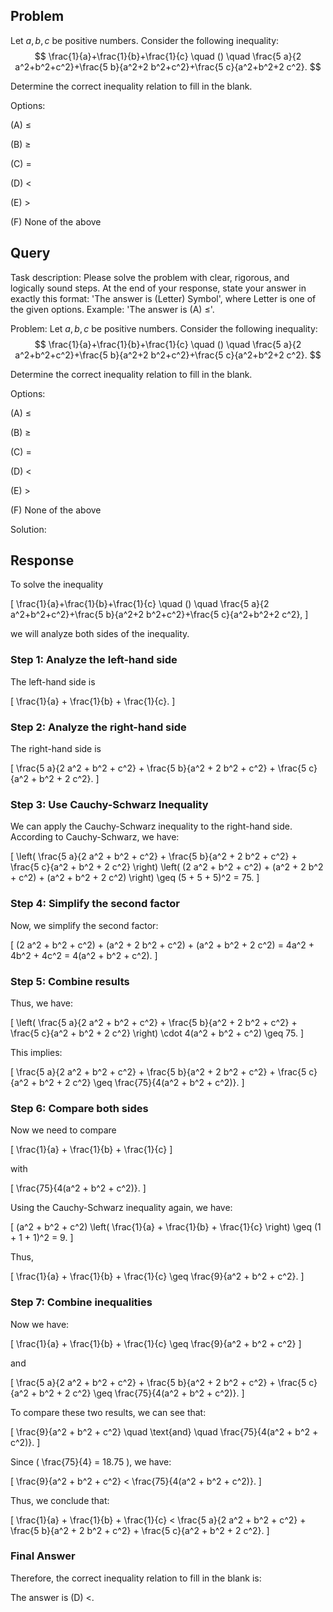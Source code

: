 ## Problem

Let $a, b, c$ be positive numbers. Consider the following inequality:
$$
\frac{1}{a}+\frac{1}{b}+\frac{1}{c} \quad () \quad \frac{5 a}{2 a^2+b^2+c^2}+\frac{5 b}{a^2+2 b^2+c^2}+\frac{5 c}{a^2+b^2+2 c^2}.
$$

Determine the correct inequality relation to fill in the blank.

Options:

(A) $\leq$ 

(B) $\geq$

(C) $=$ 

(D) $<$

(E) $>$

(F) None of the above

## Query

Task description: Please solve the problem with clear, rigorous, and logically sound steps. At the end of your response, state your answer in exactly this format: 'The answer is (Letter) Symbol', where Letter is one of the given options. Example: 'The answer is (A) $\leq$'.

Problem: Let $a, b, c$ be positive numbers. Consider the following inequality:
$$
\frac{1}{a}+\frac{1}{b}+\frac{1}{c} \quad () \quad \frac{5 a}{2 a^2+b^2+c^2}+\frac{5 b}{a^2+2 b^2+c^2}+\frac{5 c}{a^2+b^2+2 c^2}.
$$

Determine the correct inequality relation to fill in the blank.

Options:

(A) $\leq$ 

(B) $\geq$

(C) $=$ 

(D) $<$

(E) $>$

(F) None of the above

Solution:

## Response

To solve the inequality 

\[
\frac{1}{a}+\frac{1}{b}+\frac{1}{c} \quad () \quad \frac{5 a}{2 a^2+b^2+c^2}+\frac{5 b}{a^2+2 b^2+c^2}+\frac{5 c}{a^2+b^2+2 c^2},
\]

we will analyze both sides of the inequality.

### Step 1: Analyze the left-hand side

The left-hand side is 

\[
\frac{1}{a} + \frac{1}{b} + \frac{1}{c}.
\]

### Step 2: Analyze the right-hand side

The right-hand side is 

\[
\frac{5 a}{2 a^2 + b^2 + c^2} + \frac{5 b}{a^2 + 2 b^2 + c^2} + \frac{5 c}{a^2 + b^2 + 2 c^2}.
\]

### Step 3: Use Cauchy-Schwarz Inequality

We can apply the Cauchy-Schwarz inequality to the right-hand side. According to Cauchy-Schwarz, we have:

\[
\left( \frac{5 a}{2 a^2 + b^2 + c^2} + \frac{5 b}{a^2 + 2 b^2 + c^2} + \frac{5 c}{a^2 + b^2 + 2 c^2} \right) \left( (2 a^2 + b^2 + c^2) + (a^2 + 2 b^2 + c^2) + (a^2 + b^2 + 2 c^2) \right) \geq (5 + 5 + 5)^2 = 75.
\]

### Step 4: Simplify the second factor

Now, we simplify the second factor:

\[
(2 a^2 + b^2 + c^2) + (a^2 + 2 b^2 + c^2) + (a^2 + b^2 + 2 c^2) = 4a^2 + 4b^2 + 4c^2 = 4(a^2 + b^2 + c^2).
\]

### Step 5: Combine results

Thus, we have:

\[
\left( \frac{5 a}{2 a^2 + b^2 + c^2} + \frac{5 b}{a^2 + 2 b^2 + c^2} + \frac{5 c}{a^2 + b^2 + 2 c^2} \right) \cdot 4(a^2 + b^2 + c^2) \geq 75.
\]

This implies:

\[
\frac{5 a}{2 a^2 + b^2 + c^2} + \frac{5 b}{a^2 + 2 b^2 + c^2} + \frac{5 c}{a^2 + b^2 + 2 c^2} \geq \frac{75}{4(a^2 + b^2 + c^2)}.
\]

### Step 6: Compare both sides

Now we need to compare 

\[
\frac{1}{a} + \frac{1}{b} + \frac{1}{c}
\]

with 

\[
\frac{75}{4(a^2 + b^2 + c^2)}.
\]

Using the Cauchy-Schwarz inequality again, we have:

\[
(a^2 + b^2 + c^2) \left( \frac{1}{a} + \frac{1}{b} + \frac{1}{c} \right) \geq (1 + 1 + 1)^2 = 9.
\]

Thus,

\[
\frac{1}{a} + \frac{1}{b} + \frac{1}{c} \geq \frac{9}{a^2 + b^2 + c^2}.
\]

### Step 7: Combine inequalities

Now we have:

\[
\frac{1}{a} + \frac{1}{b} + \frac{1}{c} \geq \frac{9}{a^2 + b^2 + c^2}
\]

and 

\[
\frac{5 a}{2 a^2 + b^2 + c^2} + \frac{5 b}{a^2 + 2 b^2 + c^2} + \frac{5 c}{a^2 + b^2 + 2 c^2} \geq \frac{75}{4(a^2 + b^2 + c^2)}.
\]

To compare these two results, we can see that:

\[
\frac{9}{a^2 + b^2 + c^2} \quad \text{and} \quad \frac{75}{4(a^2 + b^2 + c^2)}.
\]

Since \( \frac{75}{4} = 18.75 \), we have:

\[
\frac{9}{a^2 + b^2 + c^2} < \frac{75}{4(a^2 + b^2 + c^2)}.
\]

Thus, we conclude that:

\[
\frac{1}{a} + \frac{1}{b} + \frac{1}{c} < \frac{5 a}{2 a^2 + b^2 + c^2} + \frac{5 b}{a^2 + 2 b^2 + c^2} + \frac{5 c}{a^2 + b^2 + 2 c^2}.
\]

### Final Answer

Therefore, the correct inequality relation to fill in the blank is:

The answer is (D) $<$.